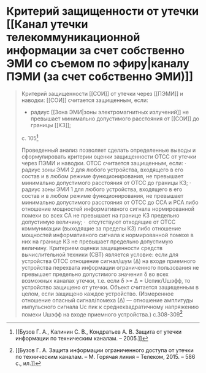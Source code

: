 # Критерий защищенности от утечки [[Канал утечки телекоммуникационной информации за счет собственно ЭМИ со съемом по эфиру|каналу ПЭМИ (за счет собственно ЭМИ)]]
>Критерий защищенности [[СОИ]] от утечки через [[ПЭМИ]] и наводки: [[СОИ]] считается защищенным, если:
>- радиус [[Зона ЭМИ|зоны электромагнитных излучений]] не превышает минимально допустимого расстояния от [[СОИ]] до границы [[КЗ]];
>
>с. 105[^1]
>
>Проведенный анализ позволяет сделать определенные выводы и сформулировать критерии оценки защищенности ОТСС от утечки через ПЭМИ и наводки. ОТСС считается защищенным, если:
·  радиус зоны ЭМИ 2 для любого устройства, входящего в его состав и в любом режиме функционирования, не превышает минимально допустимого расстояния от ОТСС до границы КЗ;
·  радиус зоны ЭМИ 1 для любого устройства, входящего в его состав и в любом режиме функционирования, не превышает минимально допустимого расстояния от ОТСС до ССА и РСА либо отношение мощностей информативного сигнала нормированной помехи во всех СА не превышает на границе КЗ предельно допустимую величину;
·  отсутствуют отходящие от ОТСС коммуникации (выходящие за пределы КЗ) либо отношение мощностей информативного сигнала к нормированной помехе в них на границе КЗ не превышает предельно допустимую величину.
Критерием оценки защищенности средств вычислительной техники (СВТ) является условие: если для устройства ОТСС отношение сигнал/шум (∆) на входе приемного устройства перехвата информации ограниченного пользования не превышает предельно допустимого значения δ во всех возможных каналах утечки, т.е. если δ >= ∆ = Uспик/Uшэфф, то устройство защищено от утечки. Объект считается защищенным в целом, если защищено каждое устройство. (Измеренное отношение опасный сигнал/помеха (∆) — отношение амплитуды импульсного сигнала Uс пик к среднеквадратичному напряжению помехи Uшэфф на входе приемного устройства.)
c.308-309[^2] 


[^1]:[[Бузов Г. А., Калинин С. В., Кондратьев А. В. Защита от утечки информации по техническим каналам. – 2005.]]
[^2]:[[Бузов Г. А. Защита информации ограниченного доступа от утечки по техническим каналам. – М. Горячая линия – Телеком, 2015. – 586 с., ил.]]
